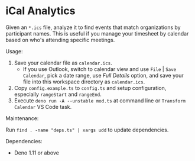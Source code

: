 # iCal Analytics

Given an `*.ics` file, analyze it to find events that match organizations by participant names. This is useful if you manage your timesheet by calendar based on who's attending specific meetings.

Usage:

1. Save your calendar file as `calendar.ics`. 
   * If you use Outlook, switch to calendar view and use `File` | `Save Calendar`, pick a date range, use _Full Details_ option, and save your file into this workspace directory as `calendar.ics`. 
2. Copy `config.example.ts` to `config.ts` and setup configuration, especially `rangeStart` and `rangeEnd`.
3. Execute `deno run -A --unstable mod.ts` at command line or `Transform Calendar` VS Code task.

Maintenance:

Run `find . -name "deps.ts" | xargs udd` to update dependencies.

Dependencies:

* Deno 1.11 or above